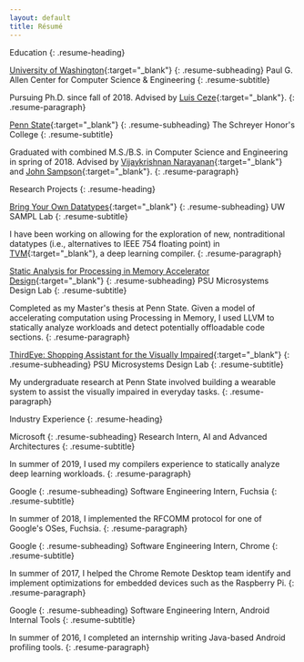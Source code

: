 ```yaml
---
layout: default
title: Résumé
---
```


Education
{: .resume-heading}

[University of Washington](https://uw.edu){:target="_blank"}
{: .resume-subheading}
Paul G. Allen Center for Computer Science & Engineering
{: .resume-subtitle}

Pursuing Ph.D. since fall of 2018. Advised by [Luis Ceze](https://www.cs.washington.edu/people/faculty/luisceze){:target="_blank"}.
{: .resume-paragraph}

[Penn State](https://shc.psu.edu){:target="_blank"}
{: .resume-subheading}
The Schreyer Honor's College
{: .resume-subtitle}

Graduated with combined M.S./B.S. in Computer Science and Engineering in spring of 2018. Advised by [Vijaykrishnan Narayanan](https://vijay565.wixsite.com/vijay){:target="_blank"} and [John Sampson](http://www.cse.psu.edu/~jms1257/){:target="_blank"}.
{: .resume-paragraph}



Research Projects
{: .resume-heading}

[Bring Your Own Datatypes](){:target="_blank"}
{: .resume-subheading}
UW SAMPL Lab
{: .resume-subtitle}

I have been working on allowing for the exploration of new, nontraditional datatypes (i.e., alternatives to IEEE 754 floating point) in [TVM](https://tvm.ai){:target="_blank"}, a deep learning compiler.
{: .resume-paragraph}

[Static Analysis for Processing in Memory Accelerator Design](https://honors.libraries.psu.edu/catalog/5137hfs5022){:target="_blank"}
{: .resume-subheading}
PSU Microsystems Design Lab
{: .resume-subtitle}

Completed as my Master's thesis at Penn State. Given a model of accelerating computation using Processing in Memory, I used LLVM to statically analyze workloads and detect potentially offloadable code sections.
{: .resume-paragraph}

[ThirdEye: Shopping Assistant for the Visually Impaired](https://www.computer.org/csdl/magazine/co/2017/02/mco2017020016/13rRUypp5bF){:target="_blank"}
{: .resume-subheading}
PSU Microsystems Design Lab
{: .resume-subtitle}

My undergraduate research at Penn State involved building a wearable system to assist the visually impaired in everyday tasks.
{: .resume-paragraph}

Industry Experience 
{: .resume-heading}

Microsoft
{: .resume-subheading}
Research Intern, AI and Advanced Architectures
{: .resume-subtitle}

In summer of 2019, I used my compilers experience to statically analyze deep learning workloads.
{: .resume-paragraph}

Google
{: .resume-subheading}
Software Engineering Intern, Fuchsia
{: .resume-subtitle}

In summer of 2018, I implemented the RFCOMM protocol for one of Google's OSes, Fuchsia.
{: .resume-paragraph}

Google
{: .resume-subheading}
Software Engineering Intern, Chrome
{: .resume-subtitle}

In summer of 2017, I helped the Chrome Remote Desktop team identify and implement optimizations for embedded devices such as the Raspberry Pi.
{: .resume-paragraph}

Google
{: .resume-subheading}
Software Engineering Intern, Android Internal Tools
{: .resume-subtitle}

In summer of 2016, I completed an internship writing Java-based Android profiling tools.
{: .resume-paragraph}
